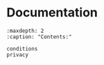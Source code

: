 Documentation
======================

```{toctree}
:maxdepth: 2
:caption: "Contents:"

conditions
privacy
```
